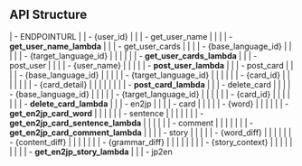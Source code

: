 ## API Structure
| - ENDPOINTURL
|   | - {user_id}
|   |   | - get_user_name
|   |   |   | - **get_user_name_lambda**
|   |   | - get_user_cards
|   |   |   | - {base_language_id}
|   |   |   |   | - {target_language_id}
|   |   |   |   |   | - **get_user_cards_lambda**
|   |   | - post_user
|   |   |   | - {user_name}
|   |   |   |   | - **post_user_lambda**
|   |   | - post_card
|   |   |   | - {base_language_id}
|   |   |   |   | - {target_language_id}
|   |   |   |   |   | - {card_id}
|   |   |   |   |   |   | - {card_detail}
|   |   |   |   |   |   |   | - **post_card_lambda**
|   |   | - delete_card
|   |   |   | - {base_language_id}
|   |   |   |   | - {target_language_id}
|   |   |   |   |   | - {card_id}
|   |   |   |   |   |   | - **delete_card_lambda**
|   |   | - en2jp
|   |   |   | - card
|   |   |   |   | - {word}
|   |   |   |   |   | - **get_en2jp_card_word**
|   |   |   |   |   | - sentence
|   |   |   |   |   |   | - **get_en2jp_card_sentence_lambda**
|   |   |   |   |   | - comment
|   |   |   |   |   |   | - **get_en2jp_card_comment_lambda**
|   |   |   | - story
|   |   |   |   | - {word_diff}
|   |   |   |   |   | - {content_diff}
|   |   |   |   |   |   | - {grammar_diff}
|   |   |   |   |   |   |   | - {story_context}
|   |   |   |   |   |   |   |   | - **get_en2jp_story_lambda**
|   |   | - jp2en
